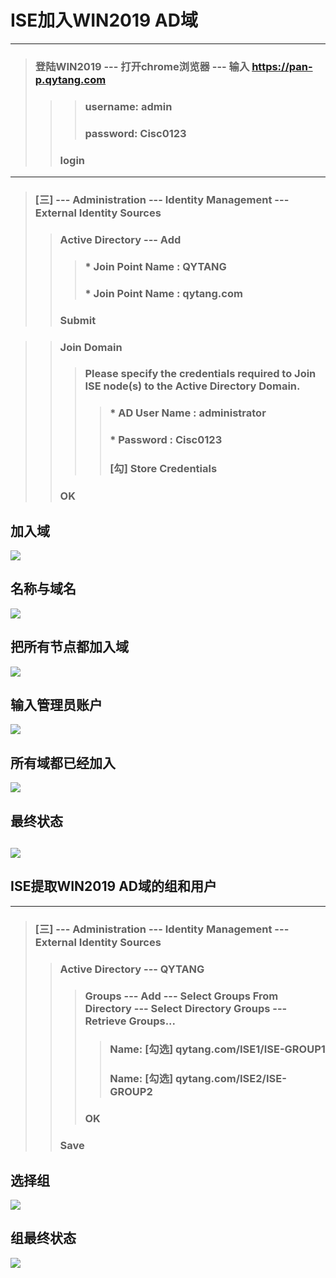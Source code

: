 # ISE加入WIN2019 AD域

---

> ### 登陆WIN2019 --- 打开chrome浏览器 --- 输入 https://pan-p.qytang.com
>>> ### username: admin
>>> ### password: Cisc0123
>> ### login
> 
---

> ###  [三] --- Administration --- Identity Management --- External Identity Sources
>> ### Active Directory --- Add
>>> ### *  Join Point Name  : QYTANG
>>> ### *  Join Point Name  : qytang.com
>> ### Submit

>> ### Join Domain
>>> ### Please specify the credentials required to Join ISE node(s) to the Active Directory Domain.
>>>> ### * AD User Name  : administrator
>>>> ### * Password      : Cisc0123
>>>> ### [勾] Store Credentials
>>### OK

## 加入域
![](./images/5.6_1_ISE加入AD域.png)

## 名称与域名
![](./images/5.6_2_ISE加入AD域.png)

## 把所有节点都加入域
![](./images/5.6_3_ISE加入AD域.png)

## 输入管理员账户
![](./images/5.6_4_ISE加入AD域.png)

## 所有域都已经加入
![](./images/5.6_5_ISE加入AD域.png)

## 最终状态
![](./images/5.6_6_ISE加入AD域.png)
---

## ISE提取WIN2019 AD域的组和用户

---------------------------------------------------------------------------------------------------
> ###  [三] --- Administration --- Identity Management --- External Identity Sources
>> ### Active Directory --- QYTANG 
>>> ### Groups --- Add --- Select Groups From Directory --- Select Directory Groups --- Retrieve Groups... 
>>>>### Name: [勾选] qytang.com/ISE1/ISE-GROUP1
>>>>### Name: [勾选] qytang.com/ISE2/ISE-GROUP2
>>> ### OK
>> ### Save

## 选择组
![](./images/5.6_7_选择组.png)

## 组最终状态
![](./images/5.6_8_组最终状态.png)
